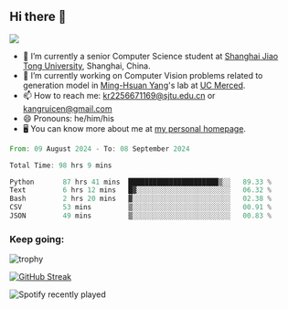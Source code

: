 ## Hi there 👋

![](https://komarev.com/ghpvc/?username=Kr-Panghu)
- 🌱 I’m currently a senior Computer Science student at [Shanghai Jiao Tong University](https://www.sjtu.edu.cn), Shanghai, China.
- 🔭 I’m currently working on Computer Vision problems related to generation model in [Ming-Hsuan Yang](https://faculty.ucmerced.edu/mhyang/)'s lab at [UC Merced](https://www.ucmerced.edu/).
- 📫 How to reach me: kr2256671169@sjtu.edu.cn or kangruicen@gmail.com
- 😄 Pronouns: he/him/his
- 🖥️ You can know more about me at [my personal homepage](https://kr-panghu.github.io).

<!--START_SECTION:waka-->

```rust
From: 09 August 2024 - To: 08 September 2024

Total Time: 98 hrs 9 mins

Python       87 hrs 41 mins  ██████████████████████▒░░   89.33 %
Text         6 hrs 12 mins   █▓░░░░░░░░░░░░░░░░░░░░░░░   06.32 %
Bash         2 hrs 20 mins   ▓░░░░░░░░░░░░░░░░░░░░░░░░   02.38 %
CSV          53 mins         ▒░░░░░░░░░░░░░░░░░░░░░░░░   00.91 %
JSON         49 mins         ▒░░░░░░░░░░░░░░░░░░░░░░░░   00.83 %
```

<!--END_SECTION:waka-->

<h3 align="left">Keep going:</h3>

![trophy](https://github-profile-trophy.vercel.app/?username=Kr-Panghu&theme=onedark&title=MultiLanguage,Stars,Followers,Repositories,Commits,Experience)

[![GitHub Streak](https://github-readme-streak-stats.herokuapp.com/?user=Kr-Panghu)](https://git.io/streak-stats)

![Spotify recently played](https://spotify-recently-played-readme.vercel.app/api?user=313cmgdfngjjlfotpedtywb7cpca)
